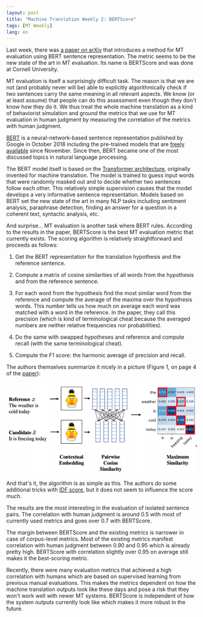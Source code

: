 ```yaml
---
layout: post
title: "Machine Translation Weekly 2: BERTScore"
tags: [MT Weekly]
lang: en
---
```


Last week, there was [a paper on arXiv](https://arxiv.org/pdf/1904.09675.pdf)
that introduces a method for MT evaluation using BERT sentence representation.
The metric seems to be the new state of the art in MT evaluation. Its name is
BERTScore and was done at Cornell University.

MT evaluation is itself a surprisingly difficult task. The reason is that we
are not (and probably never will be) able to explicitly algorithmically check
if two sentences carry the same meaning in all relevant aspects. We know (or at
least assume) that people can do this assessment even though they don't
know how they do it. We thus treat the whole machine translation as a kind
of behaviorist simulation and ground the metrics that we use for MT
evaluation in human judgment by measuring the correlation of the metrics
with human judgment.

[BERT](https://arxiv.org/pdf/1810.04805.pdf) is a neural-network-based sentence
representation published by Google in October 2018 including the pre-trained
models that are [freely available](https://github.com/google-research/bert)
since November. Since then, BERT became one of the most discussed topics in
natural language processing.

The BERT model itself is based on the [Transformer
architecture](https://papers.nips.cc/paper/7181-attention-is-all-you-need.pdf),
originally invented for machine translation. The model is trained to guess
input words that were randomly masked out and to decide whether two sentences
follow each other. This relatively simple supervision causes that the model
develops a very informative sentence representation. Models based on BERT set
the new state of the art in many NLP tasks including sentiment analysis,
paraphrase detection, finding an answer for a question in a coherent text,
syntactic analysis, etc.

And surprise… MT evaluation is another task where BERT rules. According to the
results in the paper, BERTScore is the best MT evaluation metric that currently
exists. The scoring algorithm is relatively straightforward and proceeds as
follows:

1. Get the BERT representation for the translation hypothesis and the reference
   sentence.

2. Compute a matrix of cosine similarities of all words from the hypothesis and
   from the reference sentence.

3. For each word from the hypothesis find the most similar word from the
   reference and compute the average of the maxima over the hypothesis words.
   This number tells us how much on average each word was matched with a word
   in the reference. In the paper, they call this precision (which is kind of
   terminological cheat because the averaged numbers are neither relative
   frequencies nor probabilities).

4. Do the same with swapped hypotheses and reference and compute recall (with
   the same terminological cheat).

5. Compute the F1 score: the harmonic average of precision and recall.

The authors themselves summarize it nicely in a picture (Figure 1, on page 4 of
the [paper](https://arxiv.org/pdf/1904.09675.pdf)):

![BERTScoreScheme](/assets/bertscore.png)

And that's it, the algorithm is as simple as this. The authors do some
additional tricks with [IDF
score](https://en.wikipedia.org/wiki/Tf%E2%80%93idf), but it does not seem to
influence the score much.

The results are the most interesting in the evaluation of isolated sentence
pairs. The correlation with human judgment is around 0.5 with most of currently
used metrics and goes over 0.7 with BERTScore.

The margin between BERTScore and the existing metrics is narrower in case of
corpus-level metrics. Most of the existing metrics manifest correlation with
human judgment between 0.90 and 0.95 which is already pretty high. BERTScore
with correlation slightly over 0.95 on average still makes it the best-scoring
metric.

Recently, there were many evaluation metrics that achieved a high correlation
with humans which are based on supervised learning from previous manual
evaluations. This makes the metrics dependent on how the machine translation
outputs look like these days and pose a risk that they won't work well with
newer MT systems. BERTScore is independent of how the system outputs currently
look like which makes it more robust in the future.
